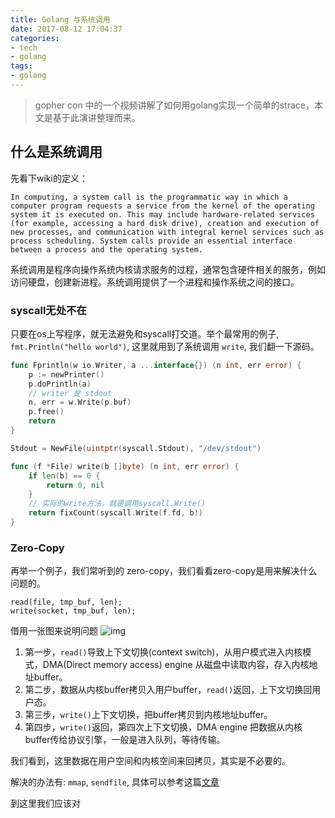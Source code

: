 ```yaml
---
title: Golang 与系统调用
date: 2017-08-12 17:04:37
categories:
- tech
- golang
tags:
- golang
---
```


> gopher con 中的一个视频讲解了如何用golang实现一个简单的strace，本文是基于此演讲整理而来。

<!-- more -->

## 什么是系统调用

先看下wiki的定义：
```
In computing, a system call is the programmatic way in which a computer program requests a service from the kernel of the operating system it is executed on. This may include hardware-related services (for example, accessing a hard disk drive), creation and execution of new processes, and communication with integral kernel services such as process scheduling. System calls provide an essential interface between a process and the operating system.
```

系统调用是程序向操作系统内核请求服务的过程，通常包含硬件相关的服务，例如访问硬盘，创建新进程。系统调用提供了一个进程和操作系统之间的接口。

### syscall无处不在

只要在os上写程序，就无法避免和syscall打交道。举个最常用的例子, `fmt.Println("hello world")`, 这里就用到了系统调用  `write`, 我们翻一下源码。

```go
func Fprintln(w io.Writer, a ...interface{}) (n int, err error) {
	p := newPrinter()
	p.doPrintln(a)
    // writer 是 stdout
	n, err = w.Write(p.buf)
	p.free()
	return
}

Stdout = NewFile(uintptr(syscall.Stdout), "/dev/stdout")

func (f *File) write(b []byte) (n int, err error) {
	if len(b) == 0 {
		return 0, nil
	}
    // 实际的write方法，就是调用syscall.Write()
	return fixCount(syscall.Write(f.fd, b))
}
```

### Zero-Copy

再举一个例子，我们常听到的 zero-copy，我们看看zero-copy是用来解决什么问题的。

```
read(file, tmp_buf, len);
write(socket, tmp_buf, len);
```

借用一张图来说明问题
![img](resource/image/read-write-syscall.jpg)

1. 第一步，`read()`导致上下文切换(context switch)，从用户模式进入内核模式，DMA(Direct memory access) engine 从磁盘中读取内容，存入内核地址buffer。
2. 第二步，数据从内核buffer拷贝入用户buffer，`read()`返回，上下文切换回用户态。
3. 第三步，`write()`上下文切换，把buffer拷贝到内核地址buffer。
4. 第四步，`write()`返回，第四次上下文切换，DMA engine 把数据从内核buffer传给协议引擎，一般是进入队列，等待传输。

我们看到，这里数据在用户空间和内核空间来回拷贝，其实是不必要的。

解决的办法有: `mmap`, `sendfile`, 具体可以参考这篇[文章](http://www.linuxjournal.com/article/6345?page=0,0)

到这里我们应该对

## 